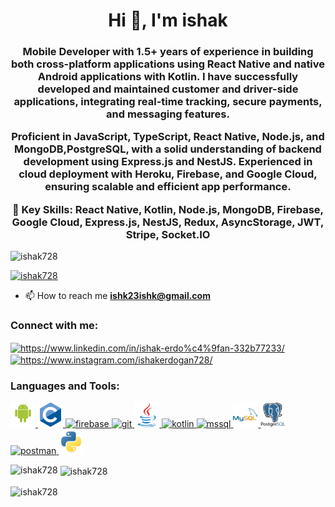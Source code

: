 
<!--
### Hi there 👋


**ishak728/ishak728** is a ✨ _special_ ✨ repository because its `README.md` (this file) appears on your GitHub profile.

Here are some ideas to get you started:

- 🔭 I’m currently working on ...
- 🌱 I’m currently learning ...
- 👯 I’m looking to collaborate on ...
- 🤔 I’m looking for help with ...
- 💬 Ask me about ...
- 📫 How to reach me: ...
- 😄 Pronouns: ...
- ⚡ Fun fact: ...
-->


<h1 align="center">Hi 👋, I'm ishak</h1>
<h3 align="center">Mobile Developer with 1.5+ years of experience in building both cross-platform applications using React Native and native Android applications with Kotlin. I have successfully developed and maintained customer and driver-side applications, integrating real-time tracking, secure payments, and messaging features.

Proficient in JavaScript, TypeScript, React Native, Node.js, and MongoDB,PostgreSQL, with a solid understanding of backend development using Express.js and NestJS. Experienced in cloud deployment with Heroku, Firebase, and Google Cloud, ensuring scalable and efficient app performance.



🔹 Key Skills: React Native, Kotlin, Node.js, MongoDB, Firebase, Google Cloud, Express.js, NestJS, Redux, AsyncStorage, JWT, Stripe, Socket.IO

</h3>

<p align="left"> <img src="https://komarev.com/ghpvc/?username=ishak728&label=Profile%20views&color=0e75b6&style=flat" alt="ishak728" /> </p>

<p align="left"> <a href="https://github.com/ryo-ma/github-profile-trophy"><img src="https://github-profile-trophy.vercel.app/?username=ishak728" alt="ishak728" /></a> </p>

- 📫 How to reach me **ishk23ishk@gmail.com**

<h3 align="left">Connect with me:</h3>
<p align="left">
<a href="https://www.linkedin.com/in/ishak-erdogan-67a5812a6/" target="blank"><img align="center" src="https://raw.githubusercontent.com/rahuldkjain/github-profile-readme-generator/master/src/images/icons/Social/linked-in-alt.svg" alt="https://www.linkedin.com/in/ishak-erdo%c4%9fan-332b77233/" height="30" width="40" /></a>
<a href="https://instagram.com/https://www.instagram.com/ishakerdogan728/" target="blank"><img align="center" src="https://raw.githubusercontent.com/rahuldkjain/github-profile-readme-generator/master/src/images/icons/Social/instagram.svg" alt="https://www.instagram.com/ishakerdogan728/" height="30" width="40" /></a>
</p>

<h3 align="left">Languages and Tools:</h3>
<p align="left"> <a href="https://developer.android.com" target="_blank" rel="noreferrer"> <img src="https://raw.githubusercontent.com/devicons/devicon/master/icons/android/android-original-wordmark.svg" alt="android" width="40" height="40"/> </a> <a href="https://www.cprogramming.com/" target="_blank" rel="noreferrer"> <img src="https://raw.githubusercontent.com/devicons/devicon/master/icons/c/c-original.svg" alt="c" width="40" height="40"/> </a> <a href="https://firebase.google.com/" target="_blank" rel="noreferrer"> <img src="https://www.vectorlogo.zone/logos/firebase/firebase-icon.svg" alt="firebase" width="40" height="40"/> </a> <a href="https://git-scm.com/" target="_blank" rel="noreferrer"> <img src="https://www.vectorlogo.zone/logos/git-scm/git-scm-icon.svg" alt="git" width="40" height="40"/> </a> <a href="https://www.java.com" target="_blank" rel="noreferrer"> <img src="https://raw.githubusercontent.com/devicons/devicon/master/icons/java/java-original.svg" alt="java" width="40" height="40"/> </a> <a href="https://kotlinlang.org" target="_blank" rel="noreferrer"> <img src="https://www.vectorlogo.zone/logos/kotlinlang/kotlinlang-icon.svg" alt="kotlin" width="40" height="40"/> </a> <a href="https://www.microsoft.com/en-us/sql-server" target="_blank" rel="noreferrer"> <img src="https://www.svgrepo.com/show/303229/microsoft-sql-server-logo.svg" alt="mssql" width="40" height="40"/> </a> <a href="https://www.mysql.com/" target="_blank" rel="noreferrer"> <img src="https://raw.githubusercontent.com/devicons/devicon/master/icons/mysql/mysql-original-wordmark.svg" alt="mysql" width="40" height="40"/> </a> <a href="https://www.postgresql.org" target="_blank" rel="noreferrer"> <img src="https://raw.githubusercontent.com/devicons/devicon/master/icons/postgresql/postgresql-original-wordmark.svg" alt="postgresql" width="40" height="40"/> </a> <a href="https://postman.com" target="_blank" rel="noreferrer"> <img src="https://www.vectorlogo.zone/logos/getpostman/getpostman-icon.svg" alt="postman" width="40" height="40"/> </a> <a href="https://www.python.org" target="_blank" rel="noreferrer"> <img src="https://raw.githubusercontent.com/devicons/devicon/master/icons/python/python-original.svg" alt="python" width="40" height="40"/> </a> </p>

<p><img align="left" src="https://github-readme-stats.vercel.app/api/top-langs?username=ishak728&show_icons=true&locale=en&layout=compact" alt="ishak728" /></p>

<p>&nbsp;<img align="center" src="https://github-readme-stats.vercel.app/api?username=ishak728&show_icons=true&locale=en" alt="ishak728" /></p>

<p><img align="center" src="https://github-readme-streak-stats.herokuapp.com/?user=ishak728&" alt="ishak728" /></p>

